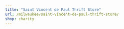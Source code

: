 ```yaml
---
title: "Saint Vincent de Paul Thrift Store"
url: /milwaukee/saint-vincent-de-paul-thrift-store/
shop: charity
---
```

